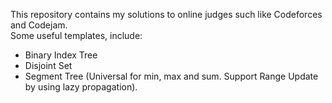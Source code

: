 This repository contains my solutions to online judges such like Codeforces and Codejam.  
Some useful templates, include:  
- Binary Index Tree  
- Disjoint Set  
- Segment Tree (Universal for min, max and sum. Support Range Update by using lazy propagation).